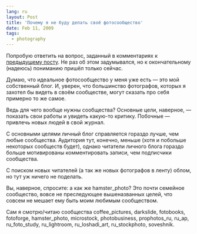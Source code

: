 ```yaml
---
lang: ru
layout: Post
title: 'Почему я не буду делать своё фотосообщество'
date: Feb 11, 2009
tags:
  - photography
---
```


Попробую ответить на вопрос, заданный в комментариях к [предыдущему посту](/blog/3154 'Про фотосообщества в ЖЖ'). Не раз об этом задумывался, но к окончательному (надеюсь) пониманию пришёл только сейчас.

<!--more-->

Думаю, что идеальное фотосообщество у меня уже есть — это мой собственный блог. И, уверен, что большинство фотографов, которых я захотел бы видеть в своём сообществе, могут сказать про себя примерно то же самое.

Ведь для чего вообще нужны сообщества? Основные цели, наверное, — показать свои работы и увидеть какую-то критику. Побочные — привлечь новых людей в свой журнал.

С основными целями личный блог справляется гораздо лучше, чем любые сообщества. Аудитория тут, конечно, меньше (хотя и побольше некоторых сообществ будет), однако читатели личного блога гораздо больше мотивированы комментировать записи, чем подписчики сообщества.

С поиском новых читателей (а так же новых фотографов в ленту) облом, но тут уж ничего не поделать.

Вы, наверное, спросите: а как же hamster_photo? Это почти семейное сообщество, вовсе не преследующее вышеназванных целей, что совсем не мешает ему быть моим любимым сообществом.

Сам я смотрю/читаю сообщества coffee_pictures, darkslide, fotobooks, fotoforge, hamster_photo, microstock, photobusiness, prophotos_ru, ru_ap, ru_foto_study, ru_lightroom, ru_loshadi_art, ru_stockphoto, soveshnik.
